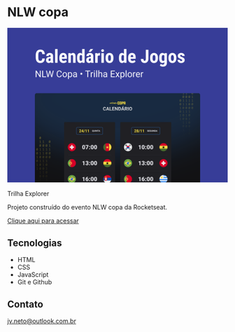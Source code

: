 # NLW copa

![preview](/assets/capa.svg)

Trilha Explorer

Projeto construído do evento NLW copa da  Rocketseat.

[ Clique aqui para acessar](https://josevanderleineto.github.io/calendario-da-copa/)

## Tecnologias

- HTML
- CSS
- JavaScript 
- Git e Github

## Contato

jv.neto@outlook.com.br
